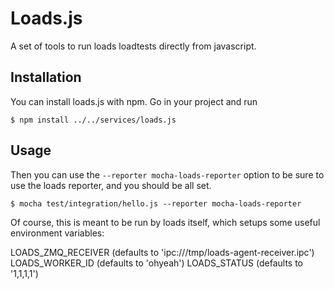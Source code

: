 # Loads.js

A set of tools to run loads loadtests directly from javascript.

## Installation

You can install loads.js with npm. Go in your project and run

```
$ npm install ../../services/loads.js
```

## Usage

Then you can use the `--reporter mocha-loads-reporter` option to be sure to use
the loads reporter, and you should be all set.

    $ mocha test/integration/hello.js --reporter mocha-loads-reporter

Of course, this is meant to be run by loads itself, which setups some
useful environment variables:

  LOADS_ZMQ_RECEIVER (defaults to 'ipc:///tmp/loads-agent-receiver.ipc')
  LOADS_WORKER_ID (defaults to 'ohyeah')
  LOADS_STATUS (defaults to '1,1,1,1')
